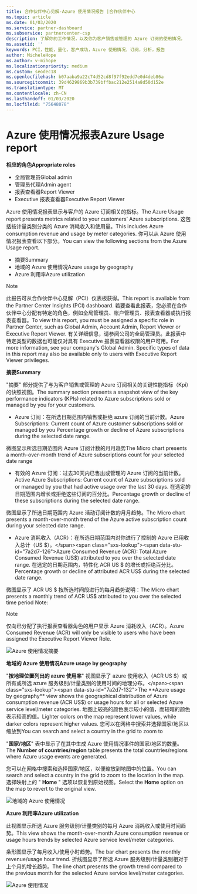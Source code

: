 ```yaml
---
title: 合作伙伴中心见解-Azure 使用情况报告 |合作伙伴中心
ms.topic: article
ms.date: 01/03/2020
ms.service: partner-dashboard
ms.subservice: partnercenter-csp
description: 了解你的工作情况，以及你为客户销售或管理的 Azure 订阅的使用情况。
ms.assetid: ''
keywords: PCI，性能，量化，客户成功，Azure 使用情况，订阅，分析，报告
author: MicheleHope
ms.author: v-mihope
ms.localizationpriority: medium
ms.custom: seodec18
ms.openlocfilehash: b07aaba9a22c74d52cd8f97f92edd7e0d4deb86a
ms.sourcegitcommit: 39d4629869b3b739bffbac212e2514a8d50d152e
ms.translationtype: MT
ms.contentlocale: zh-CN
ms.lasthandoff: 01/03/2020
ms.locfileid: "75648078"
---
```

# <a name="azure-usage-report"></a><span data-ttu-id="7a2d7-104">Azure 使用情况报表</span><span class="sxs-lookup"><span data-stu-id="7a2d7-104">Azure Usage report</span></span>

<span data-ttu-id="7a2d7-105">**相应的角色**</span><span class="sxs-lookup"><span data-stu-id="7a2d7-105">**Appropriate roles**</span></span>
- <span data-ttu-id="7a2d7-106">全局管理员</span><span class="sxs-lookup"><span data-stu-id="7a2d7-106">Global admin</span></span>
- <span data-ttu-id="7a2d7-107">管理员代理</span><span class="sxs-lookup"><span data-stu-id="7a2d7-107">Admin agent</span></span>
- <span data-ttu-id="7a2d7-108">报表查看器</span><span class="sxs-lookup"><span data-stu-id="7a2d7-108">Report Viewer</span></span>
- <span data-ttu-id="7a2d7-109">Executive 报表查看器</span><span class="sxs-lookup"><span data-stu-id="7a2d7-109">Executive Report Viewer</span></span>

<span data-ttu-id="7a2d7-110">Azure 使用情况报表显示与客户的 Azure 订阅相关的指标。</span><span class="sxs-lookup"><span data-stu-id="7a2d7-110">The Azure Usage report presents metrics related to your customers’ Azure subscriptions.</span></span> <span data-ttu-id="7a2d7-111">这包括按计量类别分类的 Azure 消耗收入和使用量。</span><span class="sxs-lookup"><span data-stu-id="7a2d7-111">This includes Azure consumption revenue and usage by meter categories.</span></span> <span data-ttu-id="7a2d7-112">你可以从 Azure 使用情况报表查看以下部分。</span><span class="sxs-lookup"><span data-stu-id="7a2d7-112">You can view the following sections from the Azure Usage report.</span></span>

- <span data-ttu-id="7a2d7-113">摘要</span><span class="sxs-lookup"><span data-stu-id="7a2d7-113">Summary</span></span>
- <span data-ttu-id="7a2d7-114">地域的 Azure 使用情况</span><span class="sxs-lookup"><span data-stu-id="7a2d7-114">Azure usage by geography</span></span>
- <span data-ttu-id="7a2d7-115">Azure 利用率</span><span class="sxs-lookup"><span data-stu-id="7a2d7-115">Azure utilization</span></span>

 > [!NOTE]
 > <span data-ttu-id="7a2d7-116">此报告可从合作伙伴中心见解（PCI）仪表板获得。</span><span class="sxs-lookup"><span data-stu-id="7a2d7-116">This report is available from the Partner Center Insights (PCI) dashboard.</span></span> <span data-ttu-id="7a2d7-117">若要查看此报表，您必须在合作伙伴中心分配有特定的角色，例如全局管理员、帐户管理员、报表查看器或执行报表查看器。</span><span class="sxs-lookup"><span data-stu-id="7a2d7-117">To view this report, you must be assigned a specific role in Partner Center, such as Global Admin, Account Admin, Report Viewer or Executive Report Viewer.</span></span> <span data-ttu-id="7a2d7-118">有关详细信息，请参阅公司的全局管理员。此报表中特定类型的数据也可能仅对具有 Executive 报表查看器权限的用户可用。</span><span class="sxs-lookup"><span data-stu-id="7a2d7-118">For more information, see your company's Global Admin. Specific types of data in this report may also be available only to users with Executive Report Viewer privileges.</span></span>

<span data-ttu-id="7a2d7-119">**摘要**</span><span class="sxs-lookup"><span data-stu-id="7a2d7-119">**Summary**</span></span>

<span data-ttu-id="7a2d7-120">"摘要" 部分提供了与为客户销售或管理的 Azure 订阅相关的关键性能指标（Kpi）的快照视图。</span><span class="sxs-lookup"><span data-stu-id="7a2d7-120">The summary section presents a snapshot view of the key performance indicators (KPIs) related to Azure subscriptions sold or managed by you for your customers.</span></span>  

- <span data-ttu-id="7a2d7-121">Azure 订阅：在所选日期范围内销售或拒绝 azure 订阅的当前计数。</span><span class="sxs-lookup"><span data-stu-id="7a2d7-121">Azure Subscriptions: Current count of Azure customer subscriptions sold or managed by you Percentage growth or decline of Azure subscriptions during the selected date range.</span></span>

<span data-ttu-id="7a2d7-122">微图显示所选日期范围内 Azure 订阅计数的月月趋势</span><span class="sxs-lookup"><span data-stu-id="7a2d7-122">The Micro chart presents a month-over-month trend of Azure subscriptions count for your selected date range</span></span>
- <span data-ttu-id="7a2d7-123">有效的 Azure 订阅：过去30天内已售出或管理的 Azure 订阅的当前计数。</span><span class="sxs-lookup"><span data-stu-id="7a2d7-123">Active Azure Subscriptions: Current count of Azure subscriptions sold or managed by you that had active usage over the last 30 days.</span></span>
<span data-ttu-id="7a2d7-124">在选定的日期范围内增长或拒绝这些订阅的百分比。</span><span class="sxs-lookup"><span data-stu-id="7a2d7-124">Percentage growth or decline of these subscriptions during the selected date range.</span></span>

<span data-ttu-id="7a2d7-125">微图显示了所选日期范围内 Azure 活动订阅计数的月月趋势。</span><span class="sxs-lookup"><span data-stu-id="7a2d7-125">The Micro chart presents a month-over-month trend of the Azure active subscription count during your selected date range.</span></span>

- <span data-ttu-id="7a2d7-126">Azure 消耗收入（ACR）：在所选日期范围内对你进行了控制的 Azure 已用收入总计（US $）。</span><span class="sxs-lookup"><span data-stu-id="7a2d7-126">Azure Consumed Revenue (ACR): Total Azure Consumed Revenue (US$) attributed to you over the selected date range.</span></span>
<span data-ttu-id="7a2d7-127">在选定的日期范围内，特性化 ACR US $ 的增长或拒绝百分比。</span><span class="sxs-lookup"><span data-stu-id="7a2d7-127">Percentage growth or decline of attributed ACR US$ during the selected date range.</span></span> 

<span data-ttu-id="7a2d7-128">微图显示了 ACR US $ 按所选时间段进行的每月趋势说明：</span><span class="sxs-lookup"><span data-stu-id="7a2d7-128">The Micro chart presents a monthly trend of ACR US$ attributed to you over the selected time period Note:</span></span> 

> [!NOTE]
 > <span data-ttu-id="7a2d7-129">仅向已分配了执行报表查看器角色的用户显示 Azure 消耗收入（ACR）。</span><span class="sxs-lookup"><span data-stu-id="7a2d7-129">Azure Consumed Revenue (ACR) will only be visible to users who have been assigned the Executive Report Viewer Role.</span></span>

![Azure 使用情况摘要](images/pci/pci_azure_usage_summary_1.png)

<span data-ttu-id="7a2d7-131">**地域的 Azure 使用情况**</span><span class="sxs-lookup"><span data-stu-id="7a2d7-131">**Azure usage by geography**</span></span>

<span data-ttu-id="7a2d7-132">"**按地理位置列出的 azure 使用率**" 视图显示了 azure 使用收入（ACR US $）或所有或所选 azure 服务级别/计量类别的使用时间的地理分布。</span><span class="sxs-lookup"><span data-stu-id="7a2d7-132">The **Azure usage by geography** view shows the geographical distribution of Azure consumption revenue (ACR US$) or usage hours for all or selected Azure service level/meter categories.</span></span> <span data-ttu-id="7a2d7-133">地图上较亮的颜色表示较小的值，而较暗的颜色表示较高的值。</span><span class="sxs-lookup"><span data-stu-id="7a2d7-133">Lighter colors on the map represent lower values, while darker colors represent higher values.</span></span> <span data-ttu-id="7a2d7-134">您可以在网格中搜索并选择国家/地区以缩放到</span><span class="sxs-lookup"><span data-stu-id="7a2d7-134">You can search and select a country in the grid to zoom to</span></span> 

<span data-ttu-id="7a2d7-135">"**国家/地区**" 表中显示了在其中生成 Azure 使用情况事件的国家/地区的数量。</span><span class="sxs-lookup"><span data-stu-id="7a2d7-135">The **Number of countries/region** table presents the total countries/regions where Azure usage events are generated.</span></span>

<span data-ttu-id="7a2d7-136">您可以在网格中搜索和选择国家/地区，以便缩放到地图中的位置。</span><span class="sxs-lookup"><span data-stu-id="7a2d7-136">You can search and select a country in the grid to zoom to the location in the map.</span></span> <span data-ttu-id="7a2d7-137">选择映射上的 " **Home** " 选项以恢复到原始视图。</span><span class="sxs-lookup"><span data-stu-id="7a2d7-137">Select the **Home** option on the map to revert to the original view.</span></span>

![地域的 Azure 使用情况](images/pci/pci_azure_usage_by_geography_2.png)

<span data-ttu-id="7a2d7-139">**Azure 利用率**</span><span class="sxs-lookup"><span data-stu-id="7a2d7-139">**Azure utilization**</span></span>

<span data-ttu-id="7a2d7-140">此视图显示所选 Azure 服务级别/计量类别的每月 Azure 消耗收入或使用时间趋势。</span><span class="sxs-lookup"><span data-stu-id="7a2d7-140">This view shows the month-over-month Azure consumption revenue or usage hours trends by selected Azure service level/meter categories.</span></span> 

<span data-ttu-id="7a2d7-141">条形图显示了每月收入/使用小时趋势。</span><span class="sxs-lookup"><span data-stu-id="7a2d7-141">The bar chart presents the monthly revenue/usage hour trend.</span></span> <span data-ttu-id="7a2d7-142">折线图显示了所选 Azure 服务级别/计量类别相对于上个月的增长趋势。</span><span class="sxs-lookup"><span data-stu-id="7a2d7-142">The line chart presents the growth trend compared to the previous month for the selected Azure service level/meter categories.</span></span>

![Azure 使用情况](images/pci/pci_azure_usage_utilization_3.png)